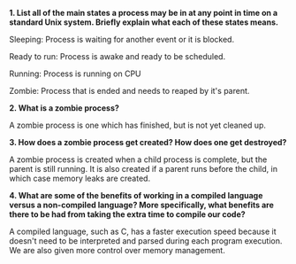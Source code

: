 **1. List all of the main states a process may be in at any point in time on a standard Unix system. Briefly explain what each of these states means.**

Sleeping: Process is waiting for another event or it is blocked.

Ready to run: Process is awake and ready to be scheduled.

Running: Process is running on CPU

Zombie: Process that is ended and needs to reaped by it's parent.

**2. What is a zombie process?**

A zombie process is one which has finished, but is not yet cleaned up.

**3. How does a zombie process get created? How does one get destroyed?**

A zombie process is created when a child process is complete, but the parent is still running. It is also created if a parent runs before the child, in which case memory leaks are created.

**4. What are some of the benefits of working in a compiled language versus a non-compiled language? More specifically, what benefits are there to be had from taking the extra time to compile our code?**

A compiled language, such as C, has a faster execution speed because it doesn't need to be interpreted and parsed during each program execution. We are also given more control over memory management.
